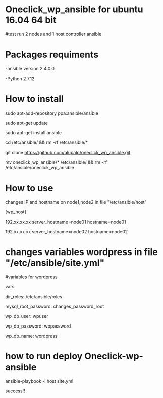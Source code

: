 # Oneclick_wp_ansible for ubuntu 16.04 64 bit 

#test run 2 nodes and 1 host controller ansible


# Packages requiments

-ansible version 2.4.0.0

-Python 2.7.12



# How to install 
sudo apt-add-repository ppa:ansible/ansible

sudo 
apt-get update

sudo apt-get install ansible

cd /etc/ansible/ && rm -rf /etc/ansible/*

git clone https://github.com/alupalo/oneclick_wp_ansible.git 

mv oneclick_wp_ansible/* /etc/ansible/ && rm -rf /etc/ansible/oneclick_wp_ansible



# How to use 
changes IP and hostname on node1,node2 in file "/etc/ansible/host"



[wp_host]

192.xx.xx.xx server_hostname=node01 hostname=node01

192.xx.xx.xx server_hostname=node02 hostname=node02




# changes variables wordpress in file "/etc/ansible/site.yml"


#variables for wordpress
 
vars:
   
  dir_roles: /etc/ansible/roles
   
  mysql_root_password: changes_password_root
   
  wp_db_user: wpuser
   
  wp_db_password: wppassword
   
  wp_db_name: wordpress



# how to run deploy Oneclick-wp-ansible

ansible-playbook -i host site.yml



success!!
